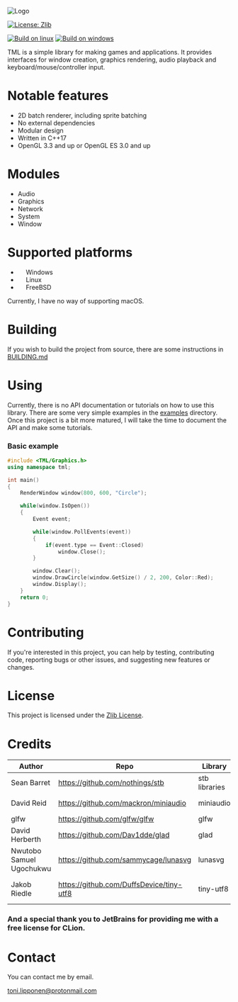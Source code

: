 
![Logo](https://user-images.githubusercontent.com/86045205/139578779-10c9f5cc-1185-4a45-a500-09b9c02be1ff.png)

[![License: Zlib](https://img.shields.io/badge/License-Zlib-red.svg)](https://opensource.org/licenses/Zlib)

[![Build on linux](https://github.com/ToniLipponen/TML/actions/workflows/build_linux.yml/badge.svg?branch=master)](https://github.com/ToniLipponen/TML/actions/workflows/build_linux.yml)
[![Build on windows](https://github.com/ToniLipponen/TML/actions/workflows/build_windows.yml/badge.svg?branch=master)](https://github.com/ToniLipponen/TML/actions/workflows/build_windows.yml)

TML is a simple library for making games and applications. It provides interfaces for window creation, graphics rendering, audio playback and keyboard/mouse/controller input. 

# Notable features
- 2D batch renderer, including sprite batching
- No external dependencies
- Modular design
- Written in C++17
- OpenGL 3.3 and up or OpenGL ES 3.0 and up

# Modules
- Audio
- Graphics
- Network
- System
- Window

# Supported platforms
- <img src="https://upload.wikimedia.org/wikipedia/commons/thumb/0/0a/Unofficial_Windows_logo_variant_-_2002–2012_%28Multicolored%29.svg/1161px-Unofficial_Windows_logo_variant_-_2002–2012_%28Multicolored%29.svg.png" width=14 height=14 alt=""> Windows
- <img src="https://upload.wikimedia.org/wikipedia/commons/thumb/3/35/Tux.svg/1200px-Tux.svg.png" width=14 height=14 alt=""> Linux
- <img src="https://seeklogo.com/images/F/freebsd-logo-542DF4765A-seeklogo.com.png" width=14 height=14 alt=""> FreeBSD

Currently, I have no way of supporting macOS.

# Building
If you wish to build the project from source, there are some instructions in [BUILDING.md](BUILDING.md)

# Using
Currently, there is no API documentation or tutorials on how to use this library. There are some very simple examples in the [examples](examples) directory. Once this project is a bit more matured, I will take the time to document the API and make some tutorials.

### Basic example
    
```cpp
#include <TML/Graphics.h>
using namespace tml;

int main()
{
    RenderWindow window(800, 600, "Circle");

    while(window.IsOpen())
    {
        Event event;

        while(window.PollEvents(event))
        {
            if(event.type == Event::Closed)
                window.Close();
        }

        window.Clear();
        window.DrawCircle(window.GetSize() / 2, 200, Color::Red);
        window.Display();
    }
    return 0;
}
```

# Contributing
If you're interested in this project, you can help by testing, contributing code, 
reporting bugs or other issues, and suggesting new features or changes.

# License
This project is licensed under the [Zlib License](LICENSE). 

# Credits
|Author| Repo                        | Library |License|
|------|-----------------------------|-----|-------|
|Sean Barret| https://github.com/nothings/stb | stb libraries |Public Domain|
|David Reid | https://github.com/mackron/miniaudio | miniaudio |Public Domain|
|glfw| https://github.com/glfw/glfw | glfw |Zlib|
|David Herberth| https://github.com/Dav1dde/glad | glad |MIT|
|Nwutobo Samuel Ugochukwu | https://github.com/sammycage/lunasvg | lunasvg |MIT|
|Jakob Riedle | https://github.com/DuffsDevice/tiny-utf8 | tiny-utf8 | BSD-3-Clause|
### And a special thank you to JetBrains for providing me with a free license for CLion.
# Contact
You can contact me by email.

toni.lipponen@protonmail.com
